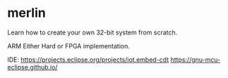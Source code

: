 # merlin
Learn how to create your own 32-bit system from scratch.

ARM  Either Hard or FPGA implementation.

IDE: https://projects.eclipse.org/projects/iot.embed-cdt 
     https://gnu-mcu-eclipse.github.io/
     
